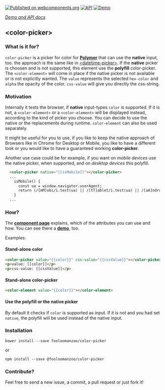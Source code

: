 [![Published on webcomponents.org](https://img.shields.io/badge/webcomponents.org-published-blue.svg)](https://www.webcomponents.org/element/fooloomanzoo/color-picker)
[![API](https://img.shields.io/badge/API-available-green.svg)](https://www.webcomponents.org/element/fooloomanzoo/color-picker/elements/color-picker)
[![Demo](https://img.shields.io/badge/demo-available-red.svg)](https://www.webcomponents.org/element/fooloomanzoo/color-picker/demo/demo/color-picker.html)

_[Demo and API docs](https://fooloomanzoo.github.io/color-picker/components/color-picker/)_
## &lt;color-picker&gt;

### What is it for?

`color-picker` is a picker for color for **[Polymer](https://github.com/Polymer/polymer)** that can use the **native** input, too. the approach is the same like in [&lt;datetime-picker&gt;](https://fooloomanzoo.github.io/datetime-picker/components/datetime-picker/). If the **native** picker is choosen and is not supported, this element use the **polyfill** color-picker. The `<color-element>` will come in place if the native picker is not available or is not explicitly wanted.  The `value` represents the selected `hex-color` and `alpha` the opacity of the color. `css-value` will give you directly the css-string.

### Motivation

Internally it tests the browser, if **native** input-types `color` is supported. If it is not, a `<color-element>` or a `<color-element>` will be displayed instead, according to the kind of picker you choose. You can decide to use the native or the replacements during runtime. `color-element` can also be used separately.

It might be useful for you to use, if you like to keep the native approach of Browsers like in Chrome for Desktop or Mobile, you like to have a different look or you would like to have a guaranteed working **color-picker**.

Another use case could be for example, if you want on *mobile devices* use the native picker, when supported, and on *desktop devices* this polyfill.

```html
  <color-picker native="[[isMobile]]"></color-picker>
  ...
    isMobile() {
      const ua = window.navigator.userAgent;
      return (/[mM]obi/i.test(ua) || /[tT]ablet/i.test(ua) || /[aA]ndroid/i.test(ua));
    }
  ...
```

### How?

The **[component page](https://fooloomanzoo.github.io/color-picker/components/color-picker/)** explains, which of the attributes you can use and how. You can see there a **[demo](https://fooloomanzoo.github.io/color-picker/components/color-picker/#/elements/color-picker/demos/demo/color-picker.html)**, too.

Examples:

#### Stand-alone color

<!--
```
<custom-element-demo height="300">
  <template>
    <script src="../webcomponentsjs/webcomponents-lite.js"></script>
    <link rel="import" href="color-picker.html">
    <style>
      html {
        font-family: 'Source Sans Pro', sans-serif;
      }
    </style>
    <dom-bind>
      <template is="dom-bind">
        <next-code-block></next-code-block>
      </template>
    </dom-bind>
  </template>
</custom-element-demo>
```
-->

```html
<color-picker value="{{color}}" css-value="{{cssValue}}"></color-picker>
<p>value: [[color]]</p>
<p>css-value: [[cssValue]]</p>
```

#### Stand-alone color-picker

<!--
```
<custom-element-demo height="100">
  <template>
    <script src="../webcomponentsjs/webcomponents-lite.js"></script>
    <link rel="import" href="color-picker.html">
    <style>
      html {
        font-family: 'Source Sans Pro', sans-serif;
      }
    </style>
    <dom-bind>
      <template is="dom-bind">
        <next-code-block></next-code-block>
      </template>
    </dom-bind>
  </template>
</custom-element-demo>
```
-->

```html
<color-element value="{{color}}"></color-element>
```

#### Use the polyfill or the native picker
By default it checks if `color` is supported as input. If it is not and you had set `native`, the polyfill will be used instead of the native input.

### Installation
```
bower install --save fooloomanzoo/color-picker
```
or
```
npm install --save @fooloomanzoo/color-picker
```


### Contribute?
Feel free to send a new issue, a commit, a pull request or just fork it!
